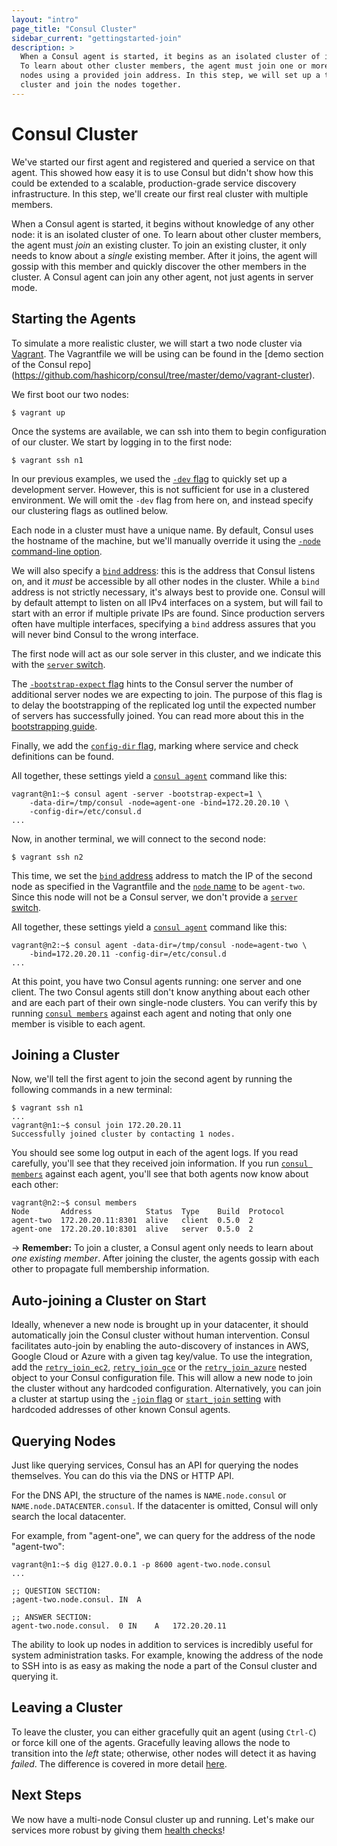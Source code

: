 ```yaml
---
layout: "intro"
page_title: "Consul Cluster"
sidebar_current: "gettingstarted-join"
description: >
  When a Consul agent is started, it begins as an isolated cluster of its own.
  To learn about other cluster members, the agent must join one or more other
  nodes using a provided join address. In this step, we will set up a two-node
  cluster and join the nodes together.
---
```


# Consul Cluster

We've started our first agent and registered and queried a service on that
agent. This showed how easy it is to use Consul but didn't show how this could
be extended to a scalable, production-grade service discovery infrastructure.
In this step, we'll create our first real cluster with multiple members.

When a Consul agent is started, it begins without knowledge of any other node:
it is an isolated cluster of one. To learn about other cluster members, the
agent must _join_ an existing cluster. To join an existing cluster, it only
needs to know about a _single_ existing member. After it joins, the agent will
gossip with this member and quickly discover the other members in the cluster.
A Consul agent can join any other agent, not just agents in server mode.

## Starting the Agents

To simulate a more realistic cluster, we will start a two node cluster via
[Vagrant](https://www.vagrantup.com/). The Vagrantfile we will be using can
be found in the [demo section of the Consul repo]
(https://github.com/hashicorp/consul/tree/master/demo/vagrant-cluster).

We first boot our two nodes:

```text
$ vagrant up
```

Once the systems are available, we can ssh into them to begin configuration
of our cluster. We start by logging in to the first node:

```text
$ vagrant ssh n1
```

In our previous examples, we used the [`-dev`
flag](/docs/agent/options.html#_dev) to quickly set up a development server.
However, this is not sufficient for use in a clustered environment. We will
omit the `-dev` flag from here on, and instead specify our clustering flags as
outlined below.

Each node in a cluster must have a unique name. By default, Consul uses the
hostname of the machine, but we'll manually override it using the [`-node`
command-line option](/docs/agent/options.html#_node).

We will also specify a [`bind` address](/docs/agent/options.html#_bind):
this is the address that Consul listens on, and it *must* be accessible by
all other nodes in the cluster. While a `bind` address is not strictly
necessary, it's always best to provide one. Consul will by default attempt to
listen on all IPv4 interfaces on a system, but will fail to start with an
error if multiple private IPs are found. Since production servers often
have multiple interfaces, specifying a `bind` address assures that you will
never bind Consul to the wrong interface.

The first node will act as our sole server in this cluster, and we indicate
this with the [`server` switch](/docs/agent/options.html#_server).

The [`-bootstrap-expect` flag](/docs/agent/options.html#_bootstrap_expect)
hints to the Consul server the number of additional server nodes we are
expecting to join. The purpose of this flag is to delay the bootstrapping of
the replicated log until the expected number of servers has successfully joined.
You can read more about this in the [bootstrapping
guide](/docs/guides/bootstrapping.html).

Finally, we add the [`config-dir` flag](/docs/agent/options.html#_config_dir),
marking where service and check definitions can be found.

All together, these settings yield a
[`consul agent`](/docs/commands/agent.html) command like this:

```text
vagrant@n1:~$ consul agent -server -bootstrap-expect=1 \
	-data-dir=/tmp/consul -node=agent-one -bind=172.20.20.10 \
	-config-dir=/etc/consul.d
...
```

Now, in another terminal, we will connect to the second node:

```text
$ vagrant ssh n2
```

This time, we set the [`bind` address](/docs/agent/options.html#_bind)
address to match the IP of the second node as specified in the Vagrantfile
and the [`node` name](/docs/agent/options.html#_node) to be `agent-two`.
Since this node will not be a Consul server, we don't provide a
[`server` switch](/docs/agent/options.html#_server).

All together, these settings yield a
[`consul agent`](/docs/commands/agent.html) command like this:

```text
vagrant@n2:~$ consul agent -data-dir=/tmp/consul -node=agent-two \
	-bind=172.20.20.11 -config-dir=/etc/consul.d
...
```

At this point, you have two Consul agents running: one server and one client.
The two Consul agents still don't know anything about each other and are each
part of their own single-node clusters. You can verify this by running
[`consul members`](/docs/commands/members.html) against each agent and noting
that only one member is visible to each agent.

## Joining a Cluster

Now, we'll tell the first agent to join the second agent by running
the following commands in a new terminal:

```text
$ vagrant ssh n1
...
vagrant@n1:~$ consul join 172.20.20.11
Successfully joined cluster by contacting 1 nodes.
```

You should see some log output in each of the agent logs. If you read
carefully, you'll see that they received join information. If you
run [`consul members`](/docs/commands/members.html) against each agent,
you'll see that both agents now know about each other:

```text
vagrant@n2:~$ consul members
Node       Address            Status  Type    Build  Protocol
agent-two  172.20.20.11:8301  alive   client  0.5.0  2
agent-one  172.20.20.10:8301  alive   server  0.5.0  2
```

-> **Remember:** To join a cluster, a Consul agent only needs to
learn about <em>one existing member</em>. After joining the cluster, the
agents gossip with each other to propagate full membership information.

## Auto-joining a Cluster on Start
Ideally, whenever a new node is brought up in your datacenter, it should automatically join the Consul cluster without human intervention. Consul facilitates auto-join by enabling the auto-discovery of instances in AWS, Google Cloud or Azure with a given tag key/value. To use the integration, add the [`retry_join_ec2`](/docs/agent/options.html?#retry_join_ec2), [`retry_join_gce`](/docs/agent/options.html?#retry_join_gce) or the [`retry_join_azure`](/docs/agent/options.html?#retry_join_azure) nested object to your Consul configuration file. This will allow a new node to join the cluster without any hardcoded configuration. Alternatively, you can join a cluster at startup using the [`-join` flag](/docs/agent/options.html#_join) or [`start_join` setting](/docs/agent/options.html#start_join) with hardcoded addresses of other known Consul agents.

## Querying Nodes

Just like querying services, Consul has an API for querying the
nodes themselves. You can do this via the DNS or HTTP API.

For the DNS API, the structure of the names is `NAME.node.consul` or
`NAME.node.DATACENTER.consul`. If the datacenter is omitted, Consul
will only search the local datacenter.

For example, from "agent-one", we can query for the address of the
node "agent-two":

```
vagrant@n1:~$ dig @127.0.0.1 -p 8600 agent-two.node.consul
...

;; QUESTION SECTION:
;agent-two.node.consul.	IN	A

;; ANSWER SECTION:
agent-two.node.consul.	0 IN	A	172.20.20.11
```

The ability to look up nodes in addition to services is incredibly
useful for system administration tasks. For example, knowing the address
of the node to SSH into is as easy as making the node a part of the
Consul cluster and querying it.

## Leaving a Cluster

To leave the cluster, you can either gracefully quit an agent (using
`Ctrl-C`) or force kill one of the agents. Gracefully leaving allows
the node to transition into the _left_ state; otherwise, other nodes
will detect it as having _failed_. The difference is covered
in more detail [here](/intro/getting-started/agent.html#stopping).

## Next Steps

We now have a multi-node Consul cluster up and running. Let's make
our services more robust by giving them [health checks](checks.html)!
